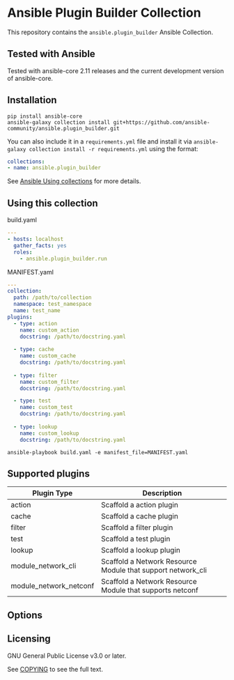# Ansible Plugin Builder Collection

This repository contains the `ansible.plugin_builder` Ansible Collection.

## Tested with Ansible

Tested with ansible-core 2.11 releases and the current development version of ansible-core.

## Installation

```
pip install ansible-core
ansible-galaxy collection install git+https://github.com/ansible-community/ansible.plugin_builder.git
```

You can also include it in a `requirements.yml` file and install it via `ansible-galaxy collection install -r requirements.yml` using the format:

```yaml
collections:
- name: ansible.plugin_builder
```

See [Ansible Using collections](https://docs.ansible.com/ansible/latest/user_guide/collections_using.html) for more details.

## Using this collection

build.yaml
```yaml
---
- hosts: localhost
  gather_facts: yes
  roles:
    - ansible.plugin_builder.run
```
MANIFEST.yaml
```yaml
---
collection:
  path: /path/to/collection
  namespace: test_namespace
  name: test_name
plugins:
  - type: action
    name: custom_action
    docstring: /path/to/docstring.yaml
  
  - type: cache
    name: custom_cache
    docstring: /path/to/docstring.yaml
  
  - type: filter
    name: custom_filter
    docstring: /path/to/docstring.yaml

  - type: test
    name: custom_test
    docstring: /path/to/docstring.yaml
  
  - type: lookup
    name: custom_lookup
    docstring: /path/to/docstring.yaml
```

```
ansible-playbook build.yaml -e manifest_file=MANIFEST.yaml 
```

## Supported plugins

| **Plugin Type**        | **Description**                                             |
|------------------------|-------------------------------------------------------------|
| action                 | Scaffold a action plugin                                    |
| cache                  | Scaffold a cache plugin                                     |
| filter                 | Scaffold a filter plugin                                    |
| test                   | Scaffold a test plugin                                      |
| lookup                 | Scaffold a lookup plugin                                    |
| module_network_cli     | Scaffold a Network Resource Module that support network_cli |
| module_network_netconf | Scaffold a Network Resource Module that supports netconf    |

## Options


## Licensing

GNU General Public License v3.0 or later.

See [COPYING](https://www.gnu.org/licenses/gpl-3.0.txt) to see the full text.
